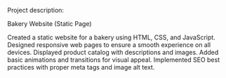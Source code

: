 Project description:

Bakery Website (Static Page)

Created a static website for a bakery using HTML, CSS, and JavaScript.
Designed responsive web pages to ensure a smooth experience on all devices.
Displayed product catalog with descriptions and images.
Added basic animations and transitions for visual appeal.
Implemented SEO best practices with proper meta tags and image alt text.
